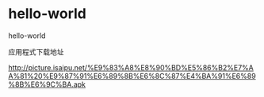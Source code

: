 # hello-world
hello-world

应用程式下载地址

http://picture.isaipu.net/%E9%83%A8%E8%90%BD%E5%86%B2%E7%AA%81%20%E9%87%91%E6%89%8B%E6%8C%87%E4%BA%91%E6%89%8B%E6%9C%BA.apk
